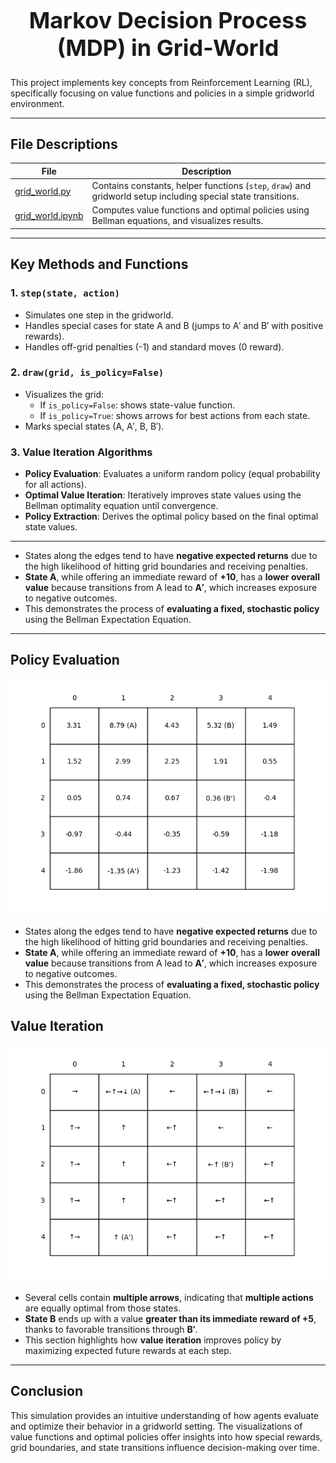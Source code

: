 <h1 align="center" style="font-size: 36px;">Markov Decision Process (MDP) in Grid-World </h1>
This project implements key concepts from Reinforcement Learning (RL), specifically focusing on value functions and policies in a simple gridworld environment. 

---

## File Descriptions

| File                                                                                                                               | Description |
|------------------------------------------------------------------------------------------------------------------------------------|-------------|
| [grid_world.py](https://github.com/MariHovhannisyan/ReinforcementLearning/blob/master/gridworld-mdp/src/grid_world.py)             | Contains constants, helper functions (`step`, `draw`) and gridworld setup including special state transitions. |
| [grid_world.ipynb](https://github.com/MariHovhannisyan/ReinforcementLearning/blob/master/gridworld-mdp/notebooks/grid_world.ipynb) | Computes value functions and optimal policies using Bellman equations, and visualizes results. |


---

## Key Methods and Functions

### 1. `step(state, action)`
- Simulates one step in the gridworld.
- Handles special cases for state A and B (jumps to A′ and B′ with positive rewards).
- Handles off-grid penalties (-1) and standard moves (0 reward).

### 2. `draw(grid, is_policy=False)`
- Visualizes the grid:
  - If `is_policy=False`: shows state-value function.
  - If `is_policy=True`: shows arrows for best actions from each state.
- Marks special states (A, A′, B, B′).

### 3. Value Iteration Algorithms
- **Policy Evaluation**: Evaluates a uniform random policy (equal probability for all actions).
- **Optimal Value Iteration**: Iteratively improves state values using the Bellman optimality equation until convergence.
- **Policy Extraction**: Derives the optimal policy based on the final optimal state values.

---
- States along the edges tend to have **negative expected returns** due to the high likelihood of hitting grid boundaries and receiving penalties.
- **State A**, while offering an immediate reward of **+10**, has a **lower overall value** because transitions from A lead to **A′**, which increases exposure to negative outcomes.
- This demonstrates the process of **evaluating a fixed, stochastic policy** using the Bellman Expectation Equation.

---
## Policy Evaluation
<p align="center">
  <img src="https://github.com/MariHovhannisyan/ReinforcementLearning/blob/master/gridworld-mdp/generated_images/figure_3_2.png" width="600">
</p>

- States along the edges tend to have **negative expected returns** due to the high likelihood of hitting grid boundaries and receiving penalties.
- **State A**, while offering an immediate reward of **+10**, has a **lower overall value** because transitions from A lead to **A′**, which increases exposure to negative outcomes.
- This demonstrates the process of **evaluating a fixed, stochastic policy** using the Bellman Expectation Equation.

## Value Iteration
<p align="center">
  <img src="https://github.com/MariHovhannisyan/ReinforcementLearning/blob/master/gridworld-mdp/generated_images/figure_3_5_policy.png" width="600">
</p>

- Several cells contain **multiple arrows**, indicating that **multiple actions** are equally optimal from those states.
- **State B** ends up with a value **greater than its immediate reward of +5**, thanks to favorable transitions through **B′**.
- This section highlights how **value iteration** improves policy by maximizing expected future rewards at each step.
---
## Conclusion

This simulation provides an intuitive understanding of how agents evaluate and optimize their behavior in a gridworld setting. The visualizations of value functions and optimal policies offer insights into how special rewards, grid boundaries, and state transitions influence decision-making over time.
